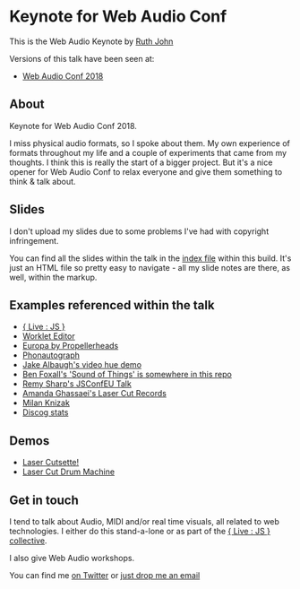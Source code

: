 # Keynote for Web Audio Conf

This is the Web Audio Keynote by [Ruth John](https:/twitter.com/Rumyra)

Versions of this talk have been seen at:

- [Web Audio Conf 2018](https://webaudioconf.com/)

## About

Keynote for Web Audio Conf 2018.

I miss physical audio formats, so I spoke about them. My own experience of formats throughout my life and a couple of experiments that came from my thoughts. I think this is really the start of a bigger project. But it's a nice opener for Web Audio Conf to relax everyone and give them something to think & talk about.

<!-- ## Videos

There are recordings of the talk

- [here]()
- [and here]()
 -->
## Slides

I don't upload my slides due to some problems I've had with copyright infringement.

You can find all the slides within the talk in the [index file](https://github.com/Rumyra/Talk-Audio-Keynote/blob/master/views/index.html) within this build. It's just an HTML file so pretty easy to navigate - all my slide notes are there, as well, within the markup.

## Examples referenced within the talk

- [{ Live : JS }](https://livejs.network)
- [Worklet Editor](https://dsp.audio/editor/)
- [Europa by Propellerheads](https://www.propellerheads.se/europa)
- [Phonautograph](https://en.wikipedia.org/wiki/Phonautograph)
- [Jake Albaugh's video hue demo](https://codepen.io/jakealbaugh/full/ZxLKvG/)
- [Ben Foxall's 'Sound of Things' is somewhere in this repo](https://github.com/benfoxall/AV)
- [Remy Sharp's JSConfEU Talk](https://www.youtube.com/watch?v=o3MNdxQFUe8&list=PL37ZVnwpeshG2YXJkun_lyNTtM-Qb3MKa&index=47&t=0s)
- [Amanda Ghassaei's Laser Cut Records](http://www.amandaghassaei.com/projects/laser_cut_record/)
- [Milan Knizak](https://de.wikipedia.org/wiki/Milan_Kn%C3%AD%C5%BE%C3%A1k)
- [Discog stats](https://s3.us-west-2.amazonaws.com/secure.notion-static.com/56ab38ec-6b03-4000-8c11-364e73ba4fc6/2018-mid-year-review-marketplace-database.pdf?AWSAccessKeyId=AKIAJLJXUMP5IHUZAPFQ&Expires=1537436303&Signature=AdZflvShgeFJ2sxE0Ti%2B%2FRdaGhc%3D)

## Demos
- [Laser Cutsette!](https://codepen.io/Rumyra/full/BOOjrJ/)
- [Laser Cut Drum Machine](https://codepen.io/Rumyra/full/dqqYvw/)


## Get in touch

I tend to talk about Audio, MIDI and/or real time visuals, all related to web technologies. I either do this stand-a-lone or as part of the [{ Live : JS } collective](lives.network).

I also give Web Audio workshops.

You can find me [on Twitter](https://twitter.com/Rumyra) or [just drop me an email](mailto:sayhello@rumyrashead.com)